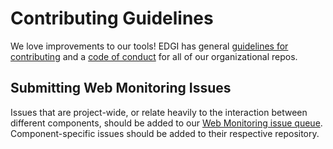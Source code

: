# Contributing Guidelines

We love improvements to our tools! EDGI has general [guidelines for contributing](https://github.com/edgi-govdata-archiving/overview/blob/master/CONTRIBUTING.md) and a [code of conduct](https://github.com/edgi-govdata-archiving/overview/blob/master/CONDUCT.md) for all of our organizational repos.

## Submitting Web Monitoring Issues

Issues that are project-wide, or relate heavily to the interaction between different components, should be added to our [Web Monitoring issue queue](https://github.com/edgi-govdata-archiving/web-monitoring/issues). Component-specific issues should be added to their respective repository.
